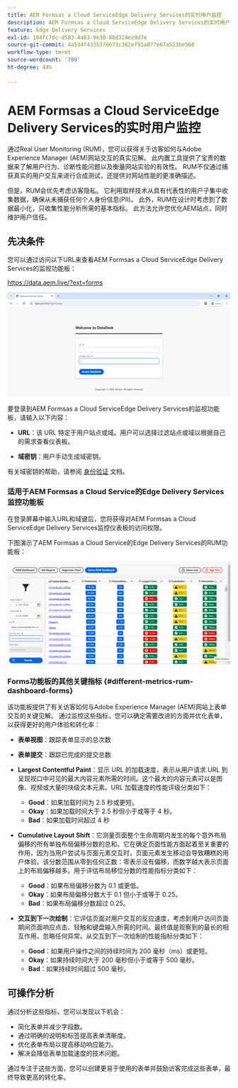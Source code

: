 ```yaml
---
title: AEM Formsas a Cloud ServiceEdge Delivery Services的实时用户监控
description: AEM Formsas a Cloud ServiceEdge Delivery Services的实时用户监控涉及持续跟踪和分析用户与表单的交互。
feature: Edge Delivery Services
exl-id: 184fc7dc-d583-4a63-9e30-80d324ec9d7e
source-git-commit: 4a534f4335376673c362ef91a877e67a523be560
workflow-type: tm+mt
source-wordcount: '789'
ht-degree: 44%

---
```



# AEM Formsas a Cloud ServiceEdge Delivery Services的实时用户监控

通过Real User Monitoring (RUM)，您可以获得关于访客如何与Adobe Experience Manager (AEM)网站交互的真实见解。 此内置工具提供了宝贵的数据来了解用户行为、诊断性能问题以及衡量网站实验的有效性。 RUM不仅通过捕获真实的用户交互来进行合成测试，还提供对网站性能的更准确描述。

但是，RUM会优先考虑访客隐私。 它利用取样技术从具有代表性的用户子集中收集数据，确保从未捕获任何个人身份信息(PII)。 此外，RUM在设计时考虑到了数据最小化，只收集性能分析所需的基本指标。 此方法允许您优化AEM站点，同时维护用户信任。


## 先决条件

您可以通过访问以下URL来查看AEM Formsas a Cloud ServiceEdge Delivery Services的监视功能板：

https://data.aem.live/?ext=forms

![FormsEdge Delivery Services的RUM登录屏幕](/help/edge/assets/rum-login-screen.png)

要登录到AEM Formsas a Cloud ServiceEdge Delivery Services的监视功能板，请输入以下内容：

* **URL**：该 URL 特定于用户站点或域。用户可以选择过滤站点或域以根据自己的需求查看仪表板。

* **域密钥**：用户手动生成域密钥。

有关域密钥的帮助，请参阅 [身份验证](https://www.aem.live/developer/rum#authentication) 文档。

### 适用于AEM Formsas a Cloud Service的Edge Delivery Services监控功能板

在登录屏幕中输入URL和域键后，您将获得对AEM Formsas a Cloud ServiceEdge Delivery Services监控仪表板的访问权限。

下图演示了AEM Formsas a Cloud Service的Edge Delivery Services的RUM功能板：

![RUM Forms Dashboard](/help/edge/assets/rum-forms-dashboard.png)

### Forms功能板的其他关键指标 {#different-metrics-rum-dashboard-forms}

该功能板提供了有关访客如何与Adobe Experience Manager (AEM)网站上表单交互的关键见解。 通过监控这些指标，您可以确定需要改进的方面并优化表单，以获得更好的用户体验和转化率：

* **表单视图**：跟踪表单显示的总次数
* **表单提交**：跟踪已完成的提交总数

* **Largest Contentful Paint**：显示 URL 的加载速度，表示从用户请求 URL 到呈现视口中可见的最大内容元素所需的时间。这个最大的内容元素可以是图像、视频或大量的块级文本元素。URL 加载速度的性能评级分类如下：
   * **Good**：如果加载时间为 2.5 秒或更短。
   * **Okay**：如果加载时间大于 2.5 秒但小于或等于 4 秒。
   * **Bad**：如果加载时间超过 4 秒

* **Cumulative Layout Shift**：它测量页面整个生命周期内发生的每个意外布局偏移的所有单独布局偏移分数的总和。它在确定页面性能方面起着至关重要的作用，因为当用户尝试与页面元素交互时，页面元素发生移动会导致糟糕的用户体验。该分数范围从零到任何正数：零表示没有偏移，而数字越大表示页面上的布局偏移越多。用于评估布局移位分数的性能指标分类如下：

   * **Good**：如果布局偏移分数为 0.1 或更低。
   * **Okay**：如果布局偏移分数大于 0.1 但小于或等于 0.25。
   * **Bad**：如果布局偏移分数超过 0.25。

* **交互到下一次绘制**：它评估页面对用户交互的反应速度，考虑到用户访问页面期间页面响应点击、轻触和键盘输入所需的时间。最终值是观察到的最长的相互作用，忽略任何异常。从交互到下一次绘制的性能指标分类如下：
   * **Good**：如果用户操作之间的持续时间为 200 毫秒（ms）或更短。
   * **Okay**：如果持续时间大于 200 毫秒但小于或等于 500 毫秒。
   * **Bad**：如果持续时间超过 500 毫秒。

## 可操作分析

通过分析这些指标，您可以发现以下机会：

* 简化表单并减少字段数。
* 通过明确的说明和标签提高表单清晰度。
* 优化表单布局以提高移动响应能力。
* 解决会降低表单加载速度的技术问题。

通过专注于这些方面，您可以创建更易于使用的表单并鼓励访客完成这些表单，最终导致更高的转化率。